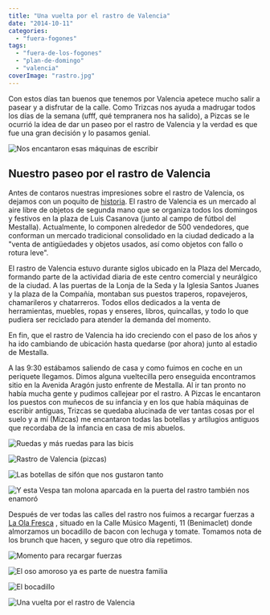 ```yaml
---
title: "Una vuelta por el rastro de Valencia"
date: "2014-10-11"
categories:
  - "fuera-fogones"
tags:
  - "fuera-de-los-fogones"
  - "plan-de-domingo"
  - "valencia"
coverImage: "rastro.jpg"
---
```


Con estos días tan buenos que tenemos por Valencia apetece mucho salir a pasear y a disfrutar de la calle. Como Trizcas nos ayuda a madrugar todos los días de la semana (ufff, qué tempranera nos ha salido), a Pizcas se le ocurrió la idea de dar un paseo por el rastro de Valencia y la verdad es que fue una gran decisión y lo pasamos genial.

![Nos encantaron esas máquinas de escribir ](images/IMG_20141005_103353-pizcas.jpg)

## Nuestro paseo por el rastro de Valencia

Antes de contaros nuestras impresiones sobre el rastro de Valencia, os dejamos con un poquito de [historia](http://es.wikipedia.org/wiki/El_Rastro_de_Valencia "Historia rastro de Valencia"). El rastro de Valencia es un mercado al aire libre de objetos de segunda mano que se organiza todos los domingos y festivos en la plaza de Luis Casanova (junto al campo de fútbol del Mestalla). Actualmente, lo componen alrededor de 500 vendedores, que conforman un mercado tradicional consolidado en la ciudad dedicado a la "venta de antigüedades y objetos usados, así como objetos con fallo o rotura leve".

El rastro de Valencia estuvo durante siglos ubicado en la Plaza del Mercado, formando parte de la actividad diaria de este centro comercial y neurálgico de la ciudad. A las puertas de la Lonja de la Seda y la Iglesia Santos Juanes y la plaza de la Compañía, montaban sus puestos traperos, ropavejeros, chamarileros y chatarreros. Todos ellos dedicados a la venta de herramientas, muebles, ropas y enseres, libros, quincallas, y todo lo que pudiera ser reciclado para atender la demanda del momento.

En fin, que el rastro de Valencia ha ido creciendo con el paso de los años y ha ido cambiando de ubicación hasta quedarse (por ahora) junto al estadio de Mestalla.

A las 9:30 estábamos saliendo de casa y como fuimos en coche en un periquete llegamos. Dimos alguna vueltecilla pero enseguida encontramos sitio en la Avenida Aragón justo enfrente de Mestalla. Al ir tan pronto no había mucha gente y pudimos callejear por el rastro. A Pizcas le encantaron los puestos con muñecos de su infancia y en los que había máquinas de escribir antiguas, Trizcas se quedaba alucinada de ver tantas cosas por el suelo y a mí (Mizcas) me encantaron todas las botellas y artilugios antiguos que recordaba de la infancia en casa de mis abuelos.

![Ruedas y más ruedas para las bicis](images/IMG_20141005_103532-pizcas.jpg)

![Rastro de Valencia (pizcas)](images/IMG_20141005_104155-pizcas.jpg "Rastro de valencia")

![Las botellas de sifón que nos gustaron tanto](images/IMG_20141005_110108-pizcas.jpg)

![Y esta Vespa tan molona aparcada en la puerta del rastro también nos enamoró](images/IMG_20141005_110324-pizcas.jpg)

Después de ver todas las calles del rastro nos fuimos a recargar fuerzas a [La Ola Fresca](https://www.facebook.com/LAOLAFRESCA?fref=ts "Facebook La Ola Fresca") , situado en la Calle Músico Magenti, 11 (Benimaclet) donde almorzamos un bocadillo de bacon con lechuga y tomate. Tomamos nota de los brunch que hacen, y seguro que otro día repetimos.

![Momento para recargar fuerzas](images/IMG_20141005_115042-pizcas.jpg)

![El oso amoroso ya es parte de nuestra familia](images/IMG_20141005_115145-pizcas.jpg)

![El bocadillo](images/IMG_20141005_121057-pizcas.jpg)

![Una vuelta por el rastro de Valencia](images/rastro.jpg)
